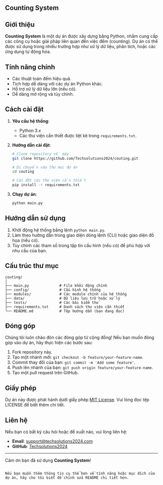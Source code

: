 
## Counting System

## Giới thiệu
**Counting System** là một dự án được xây dựng bằng Python, nhằm cung cấp các công cụ hoặc giải pháp liên quan đến việc đếm (counting). Dự án có thể được sử dụng trong nhiều trường hợp như xử lý dữ liệu, phân tích, hoặc các ứng dụng tự động hóa.

## Tính năng chính
- Các thuật toán đếm hiệu quả.
- Tích hợp dễ dàng với các dự án Python khác.
- Hỗ trợ xử lý dữ liệu lớn (nếu có).
- Dễ dàng mở rộng và tùy chỉnh.

## Cách cài đặt
1. **Yêu cầu hệ thống**:
   - Python 3.x
   - Các thư viện cần thiết được liệt kê trong `requirements.txt`.

2. **Hướng dẫn cài đặt**:
   ```bash
   # Clone repository về máy
   git clone https://github.com/Techsolutions2024/couting.git

   # Di chuyển vào thư mục dự án
   cd couting

   # Cài đặt các thư viện cần thiết
   pip install -r requirements.txt
   ```

3. **Chạy dự án**:
   ```bash
   python main.py
   ```

## Hướng dẫn sử dụng
1. Khởi động hệ thống bằng lệnh `python main.py`.
2. Làm theo hướng dẫn trong giao diện dòng lệnh (CLI) hoặc giao diện đồ họa (nếu có).
3. Tùy chỉnh các tham số trong tập tin cấu hình (nếu có) để phù hợp với nhu cầu của bạn.

## Cấu trúc thư mục
```plaintext
couting/
│
├── main.py              # File khởi động chính
├── config/              # Cấu hình hệ thống
├── modules/             # Các module chính của hệ thống
├── data/                # Dữ liệu lưu trữ hoặc xử lý
├── tests/               # Các bài kiểm thử
├── requirements.txt     # Danh sách thư viện cần thiết
└── README.md            # Tệp hướng dẫn (bạn đang đọc)
```

## Đóng góp
Chúng tôi luôn chào đón các đóng góp từ cộng đồng! Nếu bạn muốn đóng góp vào dự án, hãy thực hiện các bước sau:
1. Fork repository này.
2. Tạo một nhánh mới: `git checkout -b feature/your-feature-name`.
3. Commit thay đổi của bạn: `git commit -m 'Add some feature'`.
4. Push lên nhánh của bạn: `git push origin feature/your-feature-name`.
5. Tạo một pull request trên GitHub.

## Giấy phép
Dự án này được phát hành dưới giấy phép [MIT License](LICENSE). Vui lòng đọc tệp LICENSE để biết thêm chi tiết.

## Liên hệ
Nếu bạn có bất kỳ câu hỏi hoặc đề xuất nào, vui lòng liên hệ:
- **Email**: support@techsolutions2024.com
- **GitHub**: [Techsolutions2024](https://github.com/Techsolutions2024)

---

Cảm ơn bạn đã sử dụng **Counting System**!
```

Nếu bạn muốn thêm thông tin cụ thể hơn về tính năng hoặc mục đích của dự án, hãy cho tôi biết để chỉnh sửa README chi tiết hơn.
